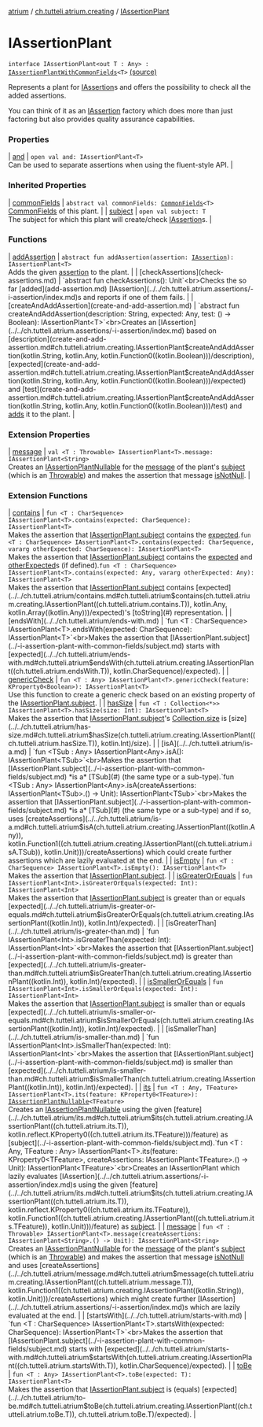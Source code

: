[atrium](../../index.md) / [ch.tutteli.atrium.creating](../index.md) / [IAssertionPlant](.)

# IAssertionPlant

`interface IAssertionPlant<out T : Any> : `[`IAssertionPlantWithCommonFields`](../-i-assertion-plant-with-common-fields/index.md)`<T>` [(source)](https://github.com/robstoll/atrium/tree/master/atrium-api/src/main/kotlin/ch/tutteli/atrium/creating/IAssertionPlant.kt#L13)

Represents a plant for [IAssertion](../../ch.tutteli.atrium.assertions/-i-assertion/index.md)s and offers the possibility to check all the added assertions.

You can think of it as an [IAssertion](../../ch.tutteli.atrium.assertions/-i-assertion/index.md) factory which does more than just factoring
but also provides quality assurance capabilities.

### Properties

| [and](and.md) | `open val and: IAssertionPlant<T>`<br>Can be used to separate assertions when using the fluent-style API. |

### Inherited Properties

| [commonFields](../-i-assertion-plant-with-common-fields/common-fields.md) | `abstract val commonFields: `[`CommonFields`](../-i-assertion-plant-with-common-fields/-common-fields/index.md)`<T>`<br>[CommonFields](../-i-assertion-plant-with-common-fields/-common-fields/index.md) of this plant. |
| [subject](../-i-assertion-plant-with-common-fields/subject.md) | `open val subject: T`<br>The subject for which this plant will create/check [IAssertion](../../ch.tutteli.atrium.assertions/-i-assertion/index.md)s. |

### Functions

| [addAssertion](add-assertion.md) | `abstract fun addAssertion(assertion: `[`IAssertion`](../../ch.tutteli.atrium.assertions/-i-assertion/index.md)`): IAssertionPlant<T>`<br>Adds the given [assertion](add-assertion.md#ch.tutteli.atrium.creating.IAssertionPlant$addAssertion(ch.tutteli.atrium.assertions.IAssertion)/assertion) to the plant. |
| [checkAssertions](check-assertions.md) | `abstract fun checkAssertions(): Unit`<br>Checks the so far [added](add-assertion.md) [IAssertion](../../ch.tutteli.atrium.assertions/-i-assertion/index.md)s and reports if one of them fails. |
| [createAndAddAssertion](create-and-add-assertion.md) | `abstract fun createAndAddAssertion(description: String, expected: Any, test: () -> Boolean): IAssertionPlant<T>`<br>Creates an [IAssertion](../../ch.tutteli.atrium.assertions/-i-assertion/index.md) based on [description](create-and-add-assertion.md#ch.tutteli.atrium.creating.IAssertionPlant$createAndAddAssertion(kotlin.String, kotlin.Any, kotlin.Function0((kotlin.Boolean)))/description), [expected](create-and-add-assertion.md#ch.tutteli.atrium.creating.IAssertionPlant$createAndAddAssertion(kotlin.String, kotlin.Any, kotlin.Function0((kotlin.Boolean)))/expected) and [test](create-and-add-assertion.md#ch.tutteli.atrium.creating.IAssertionPlant$createAndAddAssertion(kotlin.String, kotlin.Any, kotlin.Function0((kotlin.Boolean)))/test) and [adds](add-assertion.md) it
to the plant. |

### Extension Properties

| [message](../../ch.tutteli.atrium/message.md) | `val <T : Throwable> IAssertionPlant<T>.message: IAssertionPlant<String>`<br>Creates an [IAssertionPlantNullable](../-i-assertion-plant-nullable/index.md) for the [message](#) of the plant's
[subject](../-i-assertion-plant-with-common-fields/subject.md) (which is an [Throwable](#)) and makes the assertion that message [isNotNull](../../ch.tutteli.atrium/is-not-null.md). |

### Extension Functions

| [contains](../../ch.tutteli.atrium/contains.md) | `fun <T : CharSequence> IAssertionPlant<T>.contains(expected: CharSequence): IAssertionPlant<T>`<br>Makes the assertion that [IAssertionPlant.subject](../-i-assertion-plant-with-common-fields/subject.md) contains the [expected](#).`fun <T : CharSequence> IAssertionPlant<T>.contains(expected: CharSequence, vararg otherExpected: CharSequence): IAssertionPlant<T>`<br>Makes the assertion that [IAssertionPlant.subject](../-i-assertion-plant-with-common-fields/subject.md) contains the [expected](#)
and [otherExpected](#)s (if defined).`fun <T : CharSequence> IAssertionPlant<T>.contains(expected: Any, vararg otherExpected: Any): IAssertionPlant<T>`<br>Makes the assertion that [IAssertionPlant.subject](../-i-assertion-plant-with-common-fields/subject.md) contains [expected](../../ch.tutteli.atrium/contains.md#ch.tutteli.atrium$contains(ch.tutteli.atrium.creating.IAssertionPlant((ch.tutteli.atrium.contains.T)), kotlin.Any, kotlin.Array((kotlin.Any)))/expected)'s [toString](#) representation. |
| [endsWith](../../ch.tutteli.atrium/ends-with.md) | `fun <T : CharSequence> IAssertionPlant<T>.endsWith(expected: CharSequence): IAssertionPlant<T>`<br>Makes the assertion that [IAssertionPlant.subject](../-i-assertion-plant-with-common-fields/subject.md) starts with [expected](../../ch.tutteli.atrium/ends-with.md#ch.tutteli.atrium$endsWith(ch.tutteli.atrium.creating.IAssertionPlant((ch.tutteli.atrium.endsWith.T)), kotlin.CharSequence)/expected). |
| [genericCheck](../../ch.tutteli.atrium/generic-check.md) | `fun <T : Any> IAssertionPlant<T>.genericCheck(feature: KProperty0<Boolean>): IAssertionPlant<T>`<br>Use this function to create a generic check based on an existing property of the [IAssertionPlant.subject](../-i-assertion-plant-with-common-fields/subject.md). |
| [hasSize](../../ch.tutteli.atrium/has-size.md) | `fun <T : Collection<*>> IAssertionPlant<T>.hasSize(size: Int): IAssertionPlant<T>`<br>Makes the assertion that [IAssertionPlant.subject](../-i-assertion-plant-with-common-fields/subject.md)'s [Collection.size](#) is [size](../../ch.tutteli.atrium/has-size.md#ch.tutteli.atrium$hasSize(ch.tutteli.atrium.creating.IAssertionPlant((ch.tutteli.atrium.hasSize.T)), kotlin.Int)/size). |
| [isA](../../ch.tutteli.atrium/is-a.md) | `fun <TSub : Any> IAssertionPlant<Any>.isA(): IAssertionPlant<TSub>`<br>Makes the assertion that [IAssertionPlant.subject](../-i-assertion-plant-with-common-fields/subject.md) *is a* [TSub](#) (the same type or a sub-type).`fun <TSub : Any> IAssertionPlant<Any>.isA(createAssertions: IAssertionPlant<TSub>.() -> Unit): IAssertionPlant<TSub>`<br>Makes the assertion that [IAssertionPlant.subject](../-i-assertion-plant-with-common-fields/subject.md) *is a* [TSub](#) (the same type or a sub-type) and if so,
uses [createAssertions](../../ch.tutteli.atrium/is-a.md#ch.tutteli.atrium$isA(ch.tutteli.atrium.creating.IAssertionPlant((kotlin.Any)), kotlin.Function1((ch.tutteli.atrium.creating.IAssertionPlant((ch.tutteli.atrium.isA.TSub)), kotlin.Unit)))/createAssertions) which could create further assertions which are lazily evaluated at the end. |
| [isEmpty](../../ch.tutteli.atrium/is-empty.md) | `fun <T : CharSequence> IAssertionPlant<T>.isEmpty(): IAssertionPlant<T>`<br>Makes the assertion that [IAssertionPlant.subject](#). |
| [isGreaterOrEquals](../../ch.tutteli.atrium/is-greater-or-equals.md) | `fun IAssertionPlant<Int>.isGreaterOrEquals(expected: Int): IAssertionPlant<Int>`<br>Makes the assertion that [IAssertionPlant.subject](../-i-assertion-plant-with-common-fields/subject.md) is greater than or equals [expected](../../ch.tutteli.atrium/is-greater-or-equals.md#ch.tutteli.atrium$isGreaterOrEquals(ch.tutteli.atrium.creating.IAssertionPlant((kotlin.Int)), kotlin.Int)/expected). |
| [isGreaterThan](../../ch.tutteli.atrium/is-greater-than.md) | `fun IAssertionPlant<Int>.isGreaterThan(expected: Int): IAssertionPlant<Int>`<br>Makes the assertion that [IAssertionPlant.subject](../-i-assertion-plant-with-common-fields/subject.md) is greater than [expected](../../ch.tutteli.atrium/is-greater-than.md#ch.tutteli.atrium$isGreaterThan(ch.tutteli.atrium.creating.IAssertionPlant((kotlin.Int)), kotlin.Int)/expected). |
| [isSmallerOrEquals](../../ch.tutteli.atrium/is-smaller-or-equals.md) | `fun IAssertionPlant<Int>.isSmallerOrEquals(expected: Int): IAssertionPlant<Int>`<br>Makes the assertion that [IAssertionPlant.subject](../-i-assertion-plant-with-common-fields/subject.md) is smaller than or equals [expected](../../ch.tutteli.atrium/is-smaller-or-equals.md#ch.tutteli.atrium$isSmallerOrEquals(ch.tutteli.atrium.creating.IAssertionPlant((kotlin.Int)), kotlin.Int)/expected). |
| [isSmallerThan](../../ch.tutteli.atrium/is-smaller-than.md) | `fun IAssertionPlant<Int>.isSmallerThan(expected: Int): IAssertionPlant<Int>`<br>Makes the assertion that [IAssertionPlant.subject](../-i-assertion-plant-with-common-fields/subject.md) is smaller than [expected](../../ch.tutteli.atrium/is-smaller-than.md#ch.tutteli.atrium$isSmallerThan(ch.tutteli.atrium.creating.IAssertionPlant((kotlin.Int)), kotlin.Int)/expected). |
| [its](../../ch.tutteli.atrium/its.md) | `fun <T : Any, TFeature> IAssertionPlant<T>.its(feature: KProperty0<TFeature>): `[`IAssertionPlantNullable`](../-i-assertion-plant-nullable/index.md)`<TFeature>`<br>Creates an [IAssertionPlantNullable](../-i-assertion-plant-nullable/index.md) using the given [feature](../../ch.tutteli.atrium/its.md#ch.tutteli.atrium$its(ch.tutteli.atrium.creating.IAssertionPlant((ch.tutteli.atrium.its.T)), kotlin.reflect.KProperty0((ch.tutteli.atrium.its.TFeature)))/feature) as [subject](../-i-assertion-plant-with-common-fields/subject.md).`fun <T : Any, TFeature : Any> IAssertionPlant<T>.its(feature: KProperty0<TFeature>, createAssertions: IAssertionPlant<TFeature>.() -> Unit): IAssertionPlant<TFeature>`<br>Creates an IAssertionPlant which lazily evaluates [IAssertion](../../ch.tutteli.atrium.assertions/-i-assertion/index.md)s using the given [feature](../../ch.tutteli.atrium/its.md#ch.tutteli.atrium$its(ch.tutteli.atrium.creating.IAssertionPlant((ch.tutteli.atrium.its.T)), kotlin.reflect.KProperty0((ch.tutteli.atrium.its.TFeature)), kotlin.Function1((ch.tutteli.atrium.creating.IAssertionPlant((ch.tutteli.atrium.its.TFeature)), kotlin.Unit)))/feature) as
[subject](../-i-assertion-plant-with-common-fields/subject.md). |
| [message](../../ch.tutteli.atrium/message.md) | `fun <T : Throwable> IAssertionPlant<T>.message(createAssertions: IAssertionPlant<String>.() -> Unit): IAssertionPlant<String>`<br>Creates an [IAssertionPlantNullable](../-i-assertion-plant-nullable/index.md) for the [message](#) of the plant's
[subject](../-i-assertion-plant-with-common-fields/subject.md) (which is an [Throwable](#)) and makes the assertion that message [isNotNull](../../ch.tutteli.atrium/is-not-null.md)
and uses [createAssertions](../../ch.tutteli.atrium/message.md#ch.tutteli.atrium$message(ch.tutteli.atrium.creating.IAssertionPlant((ch.tutteli.atrium.message.T)), kotlin.Function1((ch.tutteli.atrium.creating.IAssertionPlant((kotlin.String)), kotlin.Unit)))/createAssertions) which might create further [IAssertion](../../ch.tutteli.atrium.assertions/-i-assertion/index.md)s which are lazily evaluated at the end. |
| [startsWith](../../ch.tutteli.atrium/starts-with.md) | `fun <T : CharSequence> IAssertionPlant<T>.startsWith(expected: CharSequence): IAssertionPlant<T>`<br>Makes the assertion that [IAssertionPlant.subject](../-i-assertion-plant-with-common-fields/subject.md) starts with [expected](../../ch.tutteli.atrium/starts-with.md#ch.tutteli.atrium$startsWith(ch.tutteli.atrium.creating.IAssertionPlant((ch.tutteli.atrium.startsWith.T)), kotlin.CharSequence)/expected). |
| [toBe](../../ch.tutteli.atrium/to-be.md) | `fun <T : Any> IAssertionPlant<T>.toBe(expected: T): IAssertionPlant<T>`<br>Makes the assertion that [IAssertionPlant.subject](../-i-assertion-plant-with-common-fields/subject.md) is (equals) [expected](../../ch.tutteli.atrium/to-be.md#ch.tutteli.atrium$toBe(ch.tutteli.atrium.creating.IAssertionPlant((ch.tutteli.atrium.toBe.T)), ch.tutteli.atrium.toBe.T)/expected). |

